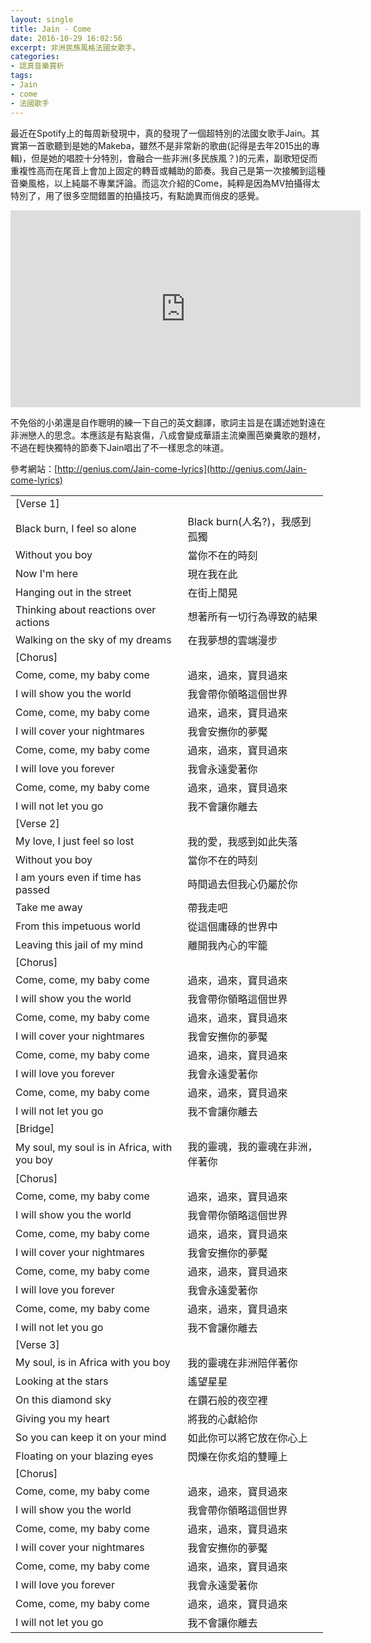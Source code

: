 ```yaml
---
layout: single
title: Jain - Come
date: 2016-10-29 16:02:56
excerpt: 非洲民族風格法國女歌手。
categories:
- 認真音樂賞析
tags:
- Jain
- come
- 法國歌手
---
```


最近在Spotify上的每周新發現中，真的發現了一個超特別的法國女歌手Jain。其實第一首歌聽到是她的Makeba，雖然不是非常新的歌曲(記得是去年2015出的專輯)，但是她的唱腔十分特別，會融合一些非洲(多民族風？)的元素，副歌短促而重複性高而在尾音上會加上固定的轉音或輔助的節奏。我自己是第一次接觸到這種音樂風格，以上純屬不專業評論。而這次介紹的Come，純粹是因為MV拍攝得太特別了，用了很多空間錯置的拍攝技巧，有點詭異而俏皮的感覺。

<p style="text-align: center;"><iframe allowfullscreen="" class="" frameborder="0" height="315" src="https://www.youtube.com/embed/KDXOzr0GoA4?wmode=transparent" width="560"></iframe></p>

不免俗的小弟還是自作聰明的練一下自己的英文翻譯，歌詞主旨是在講述她對遠在非洲戀人的思念。本應該是有點哀傷，八成會變成華語主流樂團芭樂糞歌的題材，不過在輕快獨特的節奏下Jain唱出了不一樣思念的味道。

參考網站：[http://genius.com/Jain-come-lyrics](http://genius.com/Jain-come-lyrics)

<table align="center" border="0" cellpadding="1" cellspacing="1" style="width:500px">
	<tbody>
		<tr>
			<td>[Verse 1]</td>
		</tr>
		<tr>
			<td>Black burn, I feel so alone</td>
			<td>Black burn(人名?)，我感到孤獨</td>
		</tr>
		<tr>
			<td>Without you boy</td>
			<td>當你不在的時刻</td>
		</tr>
		<tr>
			<td>Now I'm here</td>
			<td>現在我在此</td>
		</tr>
		<tr>
			<td>Hanging out in the street</td>
			<td>在街上閒晃</td>
		</tr>
		<tr>
			<td>Thinking about reactions over actions</td>
			<td>想著所有一切行為導致的結果</td>
		</tr>
		<tr>
			<td>Walking on the sky of my dreams</td>
			<td>在我夢想的雲端漫步</td>
		</tr>
		<tr>
		</tr>
		<tr>
			<td>[Chorus]</td>
		</tr>
		<tr>
			<td>Come, come, my baby come</td>
			<td>過來，過來，寶貝過來</td>
		</tr>
		<tr>
			<td>I will show you the world</td>
			<td>我會帶你領略這個世界</td>
		</tr>
		<tr>
			<td>Come, come, my baby come</td>
			<td>過來，過來，寶貝過來</td>
		</tr>
		<tr>
			<td>I will cover your nightmares</td>
			<td>我會安撫你的夢魘</td>
		</tr>
		<tr>
			<td>Come, come, my baby come</td>
			<td>過來，過來，寶貝過來</td>
		</tr>
		<tr>
			<td>I will love you forever</td>
			<td>我會永遠愛著你</td>
		</tr>
		<tr>
			<td>Come, come, my baby come</td>
			<td>過來，過來，寶貝過來</td>
		</tr>
		<tr>
			<td>I will not let you go</td>
			<td>我不會讓你離去</td>
		</tr>
		<tr>
			<td>[Verse 2]</td>
		</tr>
		<tr>
			<td>My love, I just feel so lost</td>
			<td>我的愛，我感到如此失落</td>
		</tr>
		<tr>
			<td>Without you boy</td>
			<td>當你不在的時刻</td>
		</tr>
		<tr>
			<td>I am yours even if time has passed</td>
			<td>時間過去但我心仍屬於你</td>
		</tr>
		<tr>
			<td>Take me away</td>
			<td>帶我走吧</td>
		</tr>
		<tr>
			<td>From this impetuous world</td>
			<td>從這個庸碌的世界中</td>
		</tr>
		<tr>
			<td>Leaving this jail of my mind</td>
			<td>離開我內心的牢籠</td>
		</tr>
		<tr>
		</tr>
		<tr>
			<td>[Chorus]</td>
		</tr>
		<tr>
			<td>Come, come, my baby come</td>
			<td>過來，過來，寶貝過來</td>
		</tr>
		<tr>
			<td>I will show you the world</td>
			<td>我會帶你領略這個世界</td>
		</tr>
		<tr>
			<td>Come, come, my baby come</td>
			<td>過來，過來，寶貝過來</td>
		</tr>
		<tr>
			<td>I will cover your nightmares</td>
			<td>我會安撫你的夢魘</td>
		</tr>
		<tr>
			<td>Come, come, my baby come</td>
			<td>過來，過來，寶貝過來</td>
		</tr>
		<tr>
			<td>I will love you forever</td>
			<td>我會永遠愛著你</td>
		</tr>
		<tr>
			<td>Come, come, my baby come</td>
			<td>過來，過來，寶貝過來</td>
		</tr>
		<tr>
			<td>I will not let you go</td>
			<td>我不會讓你離去</td>
		</tr>
		<tr>
		</tr>
		<tr>
			<td>[Bridge]</td>
		</tr>
		<tr>
			<td>My soul, my soul is in Africa, with you boy</td>
			<td>我的靈魂，我的靈魂在非洲，伴著你</td>
		</tr>
		<tr>
		</tr>
		<tr>
			<td>[Chorus]</td>
		</tr>
		<tr>
			<td>Come, come, my baby come</td>
			<td>過來，過來，寶貝過來</td>
		</tr>
		<tr>
			<td>I will show you the world</td>
			<td>我會帶你領略這個世界</td>
		</tr>
		<tr>
			<td>Come, come, my baby come</td>
			<td>過來，過來，寶貝過來</td>
		</tr>
		<tr>
			<td>I will cover your nightmares</td>
			<td>我會安撫你的夢魘</td>
		</tr>
		<tr>
			<td>Come, come, my baby come</td>
			<td>過來，過來，寶貝過來</td>
		</tr>
		<tr>
			<td>I will love you forever</td>
			<td>我會永遠愛著你</td>
		</tr>
		<tr>
			<td>Come, come, my baby come</td>
			<td>過來，過來，寶貝過來</td>
		</tr>
		<tr>
			<td>I will not let you go</td>
			<td>我不會讓你離去</td>
		</tr>
		<tr>
		</tr>
		<tr>
			<td>[Verse 3]</td>
		</tr>
		<tr>
			<td>My soul, is in Africa with you boy</td>
			<td>我的靈魂在非洲陪伴著你</td>
		</tr>
		<tr>
			<td>Looking at the stars</td>
			<td>遙望星星</td>
		</tr>
		<tr>
			<td>On this diamond sky</td>
			<td>在鑽石般的夜空裡</td>
		</tr>
		<tr>
			<td>Giving you my heart</td>
			<td>將我的心獻給你</td>
		</tr>
		<tr>
			<td>So you can keep it on your mind</td>
			<td>如此你可以將它放在你心上</td>
		</tr>
		<tr>
			<td>Floating on your blazing eyes</td>
			<td>閃爍在你炙焰的雙瞳上</td>
		</tr>
		<tr>
		</tr>
		<tr>
			<td>[Chorus]</td>
		</tr>
		<tr>
			<td>Come, come, my baby come</td>
			<td>過來，過來，寶貝過來</td>
		</tr>
		<tr>
			<td>I will show you the world</td>
			<td>我會帶你領略這個世界</td>
		</tr>
		<tr>
			<td>Come, come, my baby come</td>
			<td>過來，過來，寶貝過來</td>
		</tr>
		<tr>
			<td>I will cover your nightmares</td>
			<td>我會安撫你的夢魘</td>
		</tr>
		<tr>
			<td>Come, come, my baby come</td>
			<td>過來，過來，寶貝過來</td>
		</tr>
		<tr>
			<td>I will love you forever</td>
			<td>我會永遠愛著你</td>
		</tr>
		<tr>
			<td>Come, come, my baby come</td>
			<td>過來，過來，寶貝過來</td>
		</tr>
		<tr>
			<td>I will not let you go</td>
			<td>我不會讓你離去</td>
		</tr>
	</tbody>
</table>
